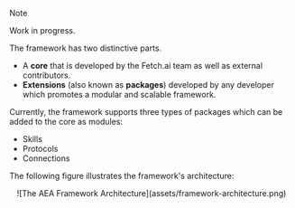<div class="admonition note">
  <p class="admonition-title">Note</p>
  <p>Work in progress.</p>
</div>

The framework has two distinctive parts.

-   A **core** that is developed by the Fetch.ai team as well as external contributors.
-   **Extensions** (also known as **packages**) developed by any developer which promotes a modular and scalable framework.

Currently, the framework supports three types of packages which can be added to the core as modules:

-   Skills
-   Protocols
-   Connections

The following figure illustrates the framework's architecture:

<center>![The AEA Framework Architecture](assets/framework-architecture.png)</center>

<br />
